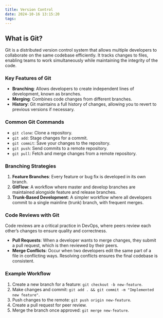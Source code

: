 ```yaml
---
title: Version Control
date: 2024-10-16 13:15:20
tags:
---
```


## What is Git?
Git is a distributed version control system that allows multiple developers to collaborate on the same codebase efficiently. It tracks changes to files, enabling teams to work simultaneously while maintaining the integrity of the code.

### Key Features of Git
- **Branching**: Allows developers to create independent lines of development, known as branches. 
- **Merging**: Combines code changes from different branches.
- **History**: Git maintains a full history of changes, allowing you to revert to previous versions if necessary.

### Common Git Commands
- `git clone`: Clone a repository.
- `git add`: Stage changes for a commit.
- `git commit`: Save your changes to the repository.
- `git push`: Send commits to a remote repository.
- `git pull`: Fetch and merge changes from a remote repository.

### Branching Strategies
1. **Feature Branches**: Every feature or bug fix is developed in its own branch.
2. **GitFlow**: A workflow where master and develop branches are maintained alongside feature and release branches.
3. **Trunk-Based Development**: A simpler workflow where all developers commit to a single mainline (trunk) branch, with frequent merges.

### Code Reviews with Git
Code reviews are a critical practice in DevOps, where peers review each other’s changes to ensure quality and correctness.

- **Pull Requests**: When a developer wants to merge changes, they submit a pull request, which is then reviewed by their peers.
- **Merge Conflicts**: Occur when two developers edit the same part of a file in conflicting ways. Resolving conflicts ensures the final codebase is consistent.

### Example Workflow
1. Create a new branch for a feature: `git checkout -b new-feature`.
2. Make changes and commit: `git add . && git commit -m "Implemented new feature"`.
3. Push changes to the remote: `git push origin new-feature`.
4. Create a pull request for peer review.
5. Merge the branch once approved: `git merge new-feature`.
